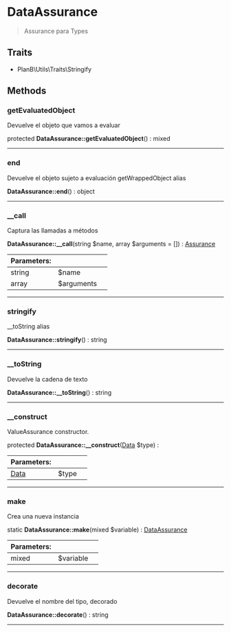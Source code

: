 
                                                                                                                                            
    
# DataAssurance


> Assurance para Types
>
> 


## Traits
- PlanB\Utils\Traits\Stringify






## Methods

### getEvaluatedObject
Devuelve el objeto que vamos a evaluar


protected **DataAssurance::getEvaluatedObject**() : mixed



---


### end
Devuelve el objeto sujeto a evaluación
getWrappedObject alias

**DataAssurance::end**() : object



---


### __call
Captura las llamadas a métodos


**DataAssurance::__call**(string $name, array $arguments = []) : [Assurance](../../../Assurance.md)


|Parameters: | | |
| --- | --- | --- |
|string |$name |  |
|array |$arguments |  |

---


### stringify
__toString alias


**DataAssurance::stringify**() : string



---


### __toString
Devuelve la cadena de texto


**DataAssurance::__toString**() : string



---


### __construct
ValueAssurance constructor.


protected **DataAssurance::__construct**([Data](../../../Data.md) $type) : 


|Parameters: | | |
| --- | --- | --- |
|[Data](../../../Data.md) |$type |  |

---


### make
Crea una nueva instancia


static **DataAssurance::make**(mixed $variable) : [DataAssurance](../../../DataAssurance.md)


|Parameters: | | |
| --- | --- | --- |
|mixed |$variable |  |

---


### decorate
Devuelve el nombre del tipo, decorado


**DataAssurance::decorate**() : string



---


                                                                                                                                                                                                                                                                                                                                                                                                            
    
                                                                                                                                                                                                                                                                             
                